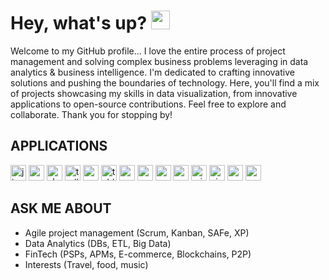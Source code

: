 # Hey, what's up? <img src="https://media.tenor.com/SNL9_xhZl9oAAAAi/waving-hand-joypixels.gif" width="30"/>

<p align="left">Welcome to my GitHub profile... I love the entire process of project management and solving complex business problems leveraging in data analytics & business intelligence. I'm dedicated to crafting innovative solutions and pushing the boundaries of technology. Here, you'll find a mix of projects showcasing my skills in data visualization, from innovative applications to open-source contributions. Feel free to explore and collaborate. Thank you for stopping by! </p>

## APPLICATIONS

<div align="left">
  <img src="https://img.shields.io/badge/Jira-0052CC?logo=jira&logoColor=white&style=for-the-badge" height="25" alt="jira logo"  />
  <img src="https://img.shields.io/badge/Postman-FF6C37?logo=postman&logoColor=black&style=for-the-badge" height="25" alt="postman logo"  />
  <img src="https://img.shields.io/badge/Slack-4A154B?logo=slack&logoColor=white&style=for-the-badge" height="25" alt="slack logo"  />
  <img src="https://img.shields.io/badge/Trello-0052CC?logo=trello&logoColor=white&style=for-the-badge" height="25" alt="trello logo"  />
  <img src="https://img.shields.io/badge/power_bi-F2C811?style=for-the-badge&logo=powerbi&logoColor=black" height="25" alt="powerbi logo"  />
  <img src="https://img.shields.io/badge/Tableau-E97627?style=for-the-badge&logo=Tableau&logoColor=white" height="25" alt="tableau logo"  />
  <img src="https://img.shields.io/badge/Canva-00C4CC?logo=canva&logoColor=black&style=for-the-badge" height="25" alt="canva logo"  />
  <img src="https://img.shields.io/badge/Google-4285F4?logo=google&logoColor=white&style=for-the-badge" height="25" alt="google logo"  />
  <img src="https://img.shields.io/badge/WordPress-21759B?logo=wordpress&logoColor=white&style=for-the-badge" height="25" alt="wordpress logo"  />
  <img src="https://img.shields.io/badge/Confluence-172B4D?logo=confluence&logoColor=white&style=for-the-badge" height="25" alt="confluence logo"  />
  <img src="https://img.shields.io/badge/Microsoft SQL Server-CC2927?logo=microsoftsqlserver&logoColor=white&style=for-the-badge" height="25" alt="microsoftsqlserver logo"  />
  <img src="https://img.shields.io/badge/Microsoft_Visio-3955A3?style=for-the-badge&logo=microsoft-visio&logoColor=white" height="25" alt="visio logo"  />
  <img src="https://img.shields.io/badge/Microsoft_Excel-217346?style=for-the-badge&logo=microsoft-excel&logoColor=white" height="25" alt="excel"  />
  <img src="https://img.shields.io/badge/Microsoft_PowerPoint-B7472A?style=for-the-badge&logo=microsoft-powerpoint&logoColor=white" height="25" alt="ppt"  />

    
</div>

###

<h2 align="left">ASK ME ABOUT</h2>

<p align="left">  
  
- Agile project management (Scrum, Kanban, SAFe, XP)
- Data Analytics (DBs, ETL, Big Data)
- FinTech (PSPs, APMs, E-commerce, Blockchains, P2P)
- Interests (Travel, food, music)</p>


###
